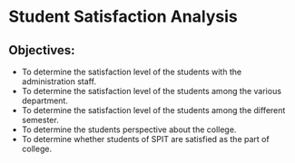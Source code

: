 # Student Satisfaction Analysis
## Objectives:
- To determine the satisfaction level of the students with the administration staff.
 - To determine the satisfaction level of the students among the various department.
 - To determine the satisfaction level of the students among the different semester.
 - To determine the students perspective about the college.
 - To determine whether students of SPIT are satisfied as the part of college.

